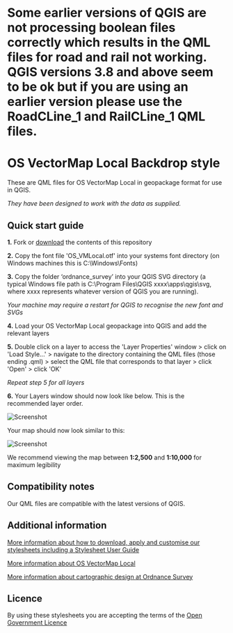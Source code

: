 # Some earlier versions of QGIS are not processing boolean files correctly which results in the QML files for road and rail not working. QGIS versions 3.8 and above seem to be ok but if you are using an earlier version please use the RoadCLine_1 and RailCLine_1 QML files.

# OS VectorMap Local Backdrop style

These are QML files for OS VectorMap Local in geopackage format for use in QGIS.

*They have been designed to work with the data as supplied.*

## Quick start guide

**1.**  Fork or [download](https://github.com/OrdnanceSurvey/OS-VectorMap-Local-stylesheets/archive/master.zip) the contents of this repository

**2.**  Copy the font file 'OS_VMLocal.otf' into your systems font directory (on Windows machines this is C:\Windows\Fonts)

**3.**  Copy the folder ‘ordnance_survey’ into your QGIS SVG directory (a typical Windows file path is C:\Program Files\QGIS xxxx\apps\qgis\svg, where xxxx represents whatever version of QGIS you are running).

*Your machine may require a restart for QGIS to recognise the new font and SVGs*

**4.**  Load your OS VectorMap Local geopackage into QGIS and add the relevant layers

**5.**  Double click on a layer to access the 'Layer Properties' window > click on 'Load Style...' > navigate to the directory containing the QML files (those ending .qml) > select the QML file that corresponds to that layer > click 'Open' > click 'OK'

*Repeat step 5 for all layers*

**6.**  Your Layers window should now look like below. This is the recommended layer order.

  ![Screenshot](https://raw.githubusercontent.com/OrdnanceSurvey/OS-VectorMap-Local-stylesheets/master/GML%20stylesheets/QGIS%20stylesheets%20%28QML%29/Backdrop%20style/images/VML_layer_order.png "Recommended layer order for OS VectorMap Local")

Your map should now look similar to this: 

  ![Screenshot](https://raw.githubusercontent.com/OrdnanceSurvey/OS-VectorMap-Local-stylesheets/master/GML%20stylesheets/QGIS%20stylesheets%20%28QML%29/Backdrop%20style/images/VML_BD_Screenshot.png "Screenshot of OS VectorMap Local")

We recommend viewing the map between **1:2,500** and **1:10,000** for maximum legibility


## Compatibility notes

Our QML files are compatible with the latest versions of QGIS.

## Additional information

[More information about how to download, apply and customise our stylesheets including a Stylesheet User Guide](http://www.ordnancesurvey.co.uk/resources/carto-design/cartographic-stylesheets.html)

[More information about OS VectorMap Local](http://www.ordnancesurvey.co.uk/business-and-government/products/vectormap-local.html)

[More information about cartographic design at Ordnance Survey](https://www.ordnancesurvey.co.uk/resources/carto-design/)

## Licence

By using these stylesheets you are accepting the terms of the [Open Government Licence](http://www.nationalarchives.gov.uk/doc/open-government-licence/)
